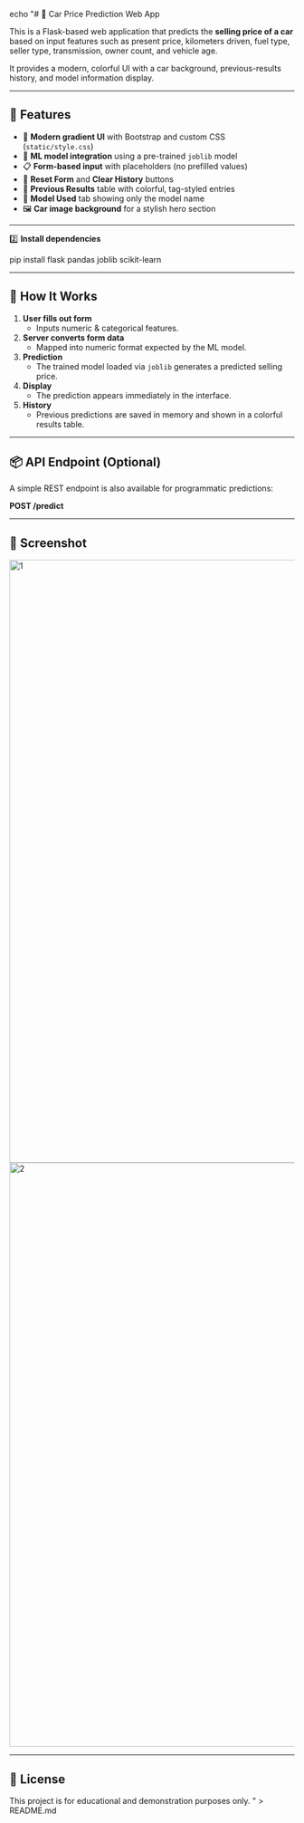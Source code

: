 echo "# 🚗 Car Price Prediction Web App

This is a Flask-based web application that predicts the **selling price of a car** based on input features such as present price, kilometers driven, fuel type, seller type, transmission, owner count, and vehicle age.

It provides a modern, colorful UI with a car background, previous-results history, and model information display.

---

## 🧰 Features

- 🎨 **Modern gradient UI** with Bootstrap and custom CSS (`static/style.css`)
- 🧠 **ML model integration** using a pre-trained `joblib` model
- 📋 **Form-based input** with placeholders (no prefilled values)
- 🔁 **Reset Form** and **Clear History** buttons
- 📜 **Previous Results** table with colorful, tag-styled entries
- 🧾 **Model Used** tab showing only the model name
- 🖼️ **Car image background** for a stylish hero section

---



2️⃣ **Install dependencies**

pip install flask pandas joblib scikit-learn


---

## 🧠 How It Works

1. **User fills out form**
   - Inputs numeric & categorical features.
2. **Server converts form data**
   - Mapped into numeric format expected by the ML model.
3. **Prediction**
   - The trained model loaded via `joblib` generates a predicted selling price.
4. **Display**
   - The prediction appears immediately in the interface.
5. **History**
   - Previous predictions are saved in memory and shown in a colorful results table.

---

## 📦 API Endpoint (Optional)

A simple REST endpoint is also available for programmatic predictions:

**POST /predict**


---



## 📸 Screenshot 
<img width="1562" height="1065" alt="1" src="https://github.com/user-attachments/assets/33bedc59-3b9a-4ece-b6f5-54a1a1c23413" />

<img width="1607" height="1032" alt="2" src="https://github.com/user-attachments/assets/d113551b-f256-4a87-8d76-5f616290106e" />

---


## 📜 License
This project is for educational and demonstration purposes only.
" > README.md
